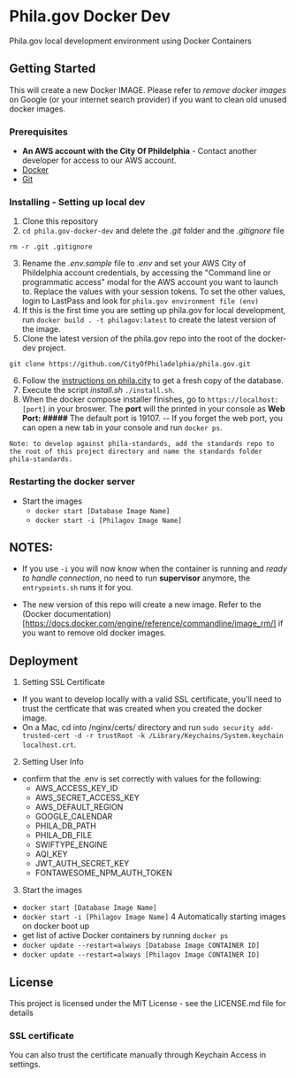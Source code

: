 # Phila.gov Docker Dev

Phila.gov local development environment using Docker Containers

## Getting Started

This will create a new Docker IMAGE. Please refer to _remove docker images_ on Google (or your internet search provider) if you want to clean old unused docker images.

### Prerequisites

- **An AWS account with the City Of Phildelphia** - Contact another developer for access to our AWS account. 
- <a href="https://www.docker.com/products/docker-desktop">Docker</a>
- <a href="https://desktop.github.com/">Git</a>

### Installing - Setting up local dev
1. Clone this repository
2. `cd phila.gov-docker-dev` and delete the _.git_ folder and the _.gitignore_ file 
```
rm -r .git .gitignore
```
3. Rename the _.env.sample_ file to _.env_ and set your AWS City of Phildelphia account credentials, by accessing the "Command line or programmatic access" modal for the AWS account you want to launch to. Replace the values with your session tokens.
To set the other values, login to LastPass and look for `phila.gov environment file (env)`
4. If this is the first time you are setting up phila.gov for local development, run `docker build . -t philagov:latest` to create the latest version of the image.
5. Clone the latest version of the phila.gov repo into the root of the docker-dev project. 
```
git clone https://github.com/CityOfPhiladelphia/phila.gov.git
```
6. Follow the [instructions on phila.city](https://phila.city/display/appdev/Database+Dump+Instructions) to get a fresh copy of the database.
7. Execute the script *install.sh* `./install.sh`.
8. When the docker compose installer finishes, go to `https://localhost:[port]` in your broswer. The **port** will the printed in your console as **Web Port: #####** The default port is 19107.
-- If you forget the web port, you can open a new tab in your console and run `docker ps`.

`
Note: to develop against phila-standards, add the standards repo to the root of this project directory and name the standards folder phila-standards.
`

### Restarting the docker server
- Start the images
  - ``docker start [Database Image Name]``
  - ``docker start -i [Philagov Image Name]``

## NOTES:
- If you use `-i` you will now know when the container is running and _ready to handle connection_, no need to run **supervisor** anymore, the `entrypoints.sh` runs it for you.

- The new version of this repo will create a new image. Refer to the (Docker documentation)[https://docs.docker.com/engine/reference/commandline/image_rm/] if you want to remove old docker images.

## Deployment

1. Setting SSL Certificate
  - If you want to develop locally with a valid SSL certificate, you'll need to trust the certficate that was created when you created the docker image.
  - On a Mac, cd into /nginx/certs/ directory and run `sudo security add-trusted-cert -d -r trustRoot -k /Library/Keychains/System.keychain localhost.crt`. 
2. Setting User Info
  - confirm that the .env is set correctly with values for the following:
    - AWS_ACCESS_KEY_ID
    - AWS_SECRET_ACCESS_KEY
    - AWS_DEFAULT_REGION
    - GOOGLE_CALENDAR
    - PHILA_DB_PATH
    - PHILA_DB_FILE
    - SWIFTYPE_ENGINE
    - AQI_KEY
    - JWT_AUTH_SECRET_KEY
    - FONTAWESOME_NPM_AUTH_TOKEN
3. Start the images
  - ``docker start [Database Image Name]``
  - ``docker start -i [Philagov Image Name]``
4 Automatically starting images on docker boot up
  - get list of active Docker containers by running `docker ps`
  - ``docker update --restart=always [Database Image CONTAINER ID]``
  - ``docker update --restart=always [Philagov Image CONTAINER ID]``


## License
This project is licensed under the MIT License - see the LICENSE.md file for details

### SSL certificate

You can also trust the certificate manually through Keychain Access in settings.
